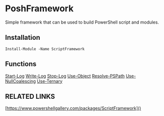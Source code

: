 # PoshFramework
Simple framework that can be used to build PowerShell script and modules.

## Installation
```
Install-Module -Name ScriptFramework
```

## Functions
[Start-Log](/docs/Start-Log.md)
[Write-Log](/docs/Write-Log.md)
[Stop-Log](/docs/Stop-Log.md)
[Use-Object](/docs/Use-Object.md)
[Resolve-PSPath](/docs/Resolve-PSPath.md)
[Use-NullCoalescing](/docs/Use-NullCoalescing.md)
[Use-Ternary](/docs/Use-Ternary.md)

## RELATED LINKS
[https://www.powershellgallery.com/packages/ScriptFramework]()

